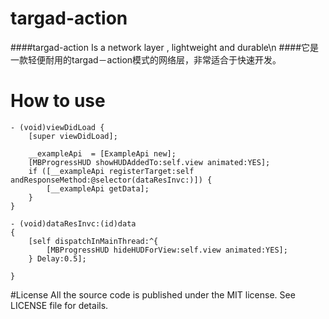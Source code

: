 # targad-action
####targad-action Is a network layer , lightweight and durable\n
####它是一款轻便耐用的targad－action模式的网络层，非常适合于快速开发。
#  How to use
```object-c
- (void)viewDidLoad {
    [super viewDidLoad];
    
    __exampleApi  = [ExampleApi new];
    [MBProgressHUD showHUDAddedTo:self.view animated:YES];
    if ([__exampleApi registerTarget:self andResponseMethod:@selector(dataResInvc:)]) {
        [__exampleApi getData];
    }
}

- (void)dataResInvc:(id)data
{
    [self dispatchInMainThread:^{
        [MBProgressHUD hideHUDForView:self.view animated:YES];
    } Delay:0.5];
   
}
```

#License
All the source code is published under the MIT license. See LICENSE file for details.

       
